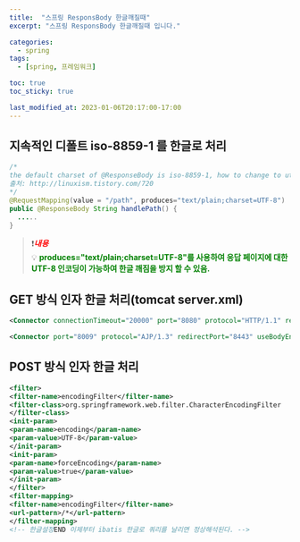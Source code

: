 ```yaml
---
title:  "스프링 ResponsBody 한글깨질때"
excerpt: "스프링 ResponsBody 한글깨질때 입니다."

categories:
  - spring
tags:
  - [spring, 프레임워크]

toc: true
toc_sticky: true

last_modified_at: 2023-01-06T20:17:00-17:00
---
```

  
## 지속적인 디폴트 iso-8859-1 를 한글로 처리
```java
/* 
the default charset of @ResponseBody is iso-8859-1, how to change to utf8.
출처: http://linuxism.tistory.com/720
*/
@RequestMapping(value = "/path", produces="text/plain;charset=UTF-8")
public @ResponseBody String handlePath() {
  .....
}

```

> ❗<span style="color:red">***내용***</span>   
> 💡 <span style="color:green">**produces="text/plain;charset=UTF-8"를 사용하여 응답 페이지에 대한 UTF-8 인코딩이 가능하여 한글 깨짐을 방지 할 수 있음.**</span> 



## GET 방식 인자 한글 처리(tomcat server.xml)
```xml
<Connector connectionTimeout="20000" port="8080" protocol="HTTP/1.1" redirectPort="8443" useBodyEncodingForURI="true" URIEncoding="utf-8"/>

<Connector port="8009" protocol="AJP/1.3" redirectPort="8443" useBodyEncodingForURI="true" URIEncoding="utf-8"/>

```



## POST 방식 인자 한글 처리
```xml
<filter>
<filter-name>encodingFilter</filter-name>
<filter-class>org.springframework.web.filter.CharacterEncodingFilter
</filter-class>
<init-param>
<param-name>encoding</param-name>
<param-value>UTF-8</param-value>
</init-param>
<init-param>
<param-name>forceEncoding</param-name>
<param-value>true</param-value>
</init-param>
</filter>
<filter-mapping>
<filter-name>encodingFilter</filter-name>
<url-pattern>/*</url-pattern>
</filter-mapping>
<!-- 한글설정END 이제부터 ibatis 한글로 쿼리를 날리면 정상해석된다. -->

```
